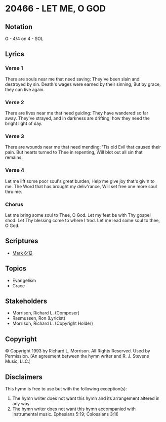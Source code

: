 # 20466 - LET ME, O GOD

## Notation

G - 4/4 on 4 - SOL

## Lyrics

### Verse 1

There are souls near me that need saving: They've been slain and destroyed by sin. Death's wages were earned by their sinning, But by grace, they can live again.

### Verse 2

There are lives near me that need guiding: They have wandered so far away. They've strayed, and in darkness are drifting; how they need the bright light of day.

### Verse 3

There are wounds near me that need mending: 'Tis old Evil that caused their pain. But hearts turned to Thee in repenting, Will blot out all sin that remains.

### Verse 4

Let me lift some poor soul's great burden, Help me give joy that's giv'n to me. The Word that has brought my deliv'rance, Will set free one more soul thru me.

### Chorus

Let me bring some soul to Thee, O God. Let my feet be with Thy gospel shod. Let Thy blessing come to where I trod. Let me lead some soul to thee, O God.


## Scriptures

- [Mark 6:12](https://www.biblegateway.com/passage/?search=Mark%206%3A12)

## Topics

- Evangelism
- Grace

## Stakeholders

- Morrison, Richard L. (Composer)
- Rasmussen, Ron (Lyricist)
- Morrison, Richard L. (Copyright Holder)

## Copyright

© Copyright 1993 by Richard L. Morrison. All Rights Reserved. Used by Permission.
(An agreement between the hymn writer and R. J. Stevens Music, LLC.)

## Disclaimers

This hymn is free to use but with the following exception(s):
1. The hymn writer does not want this hymn and its arrangement altered in any way.
2. The hymn writer does not want this hymn accompanied with instrumental music.
Ephesians 5:19; Colossians 3:16

